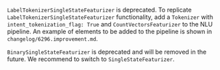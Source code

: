`LabelTokenizerSingleStateFeaturizer` is deprecated. To replicate `LabelTokenizerSingleStateFeaturizer` functionality, add a `Tokenizer`  with `intent_tokenization_flag: True` and `CountVectorsFeaturizer` to the NLU pipeline. An example of elements to be added to the pipeline is shown in `changelog/6296.improvement.md`. 

 `BinarySingleStateFeaturizer` is deprecated and will be removed in the future. We recommend to switch to `SingleStateFeaturizer`.
